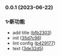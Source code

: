 

### 0.0.1 (2023-06-22)


### ✨新功能

* add title ([bfb2303](https://github.com/Frozenaha/git-test/commit/bfb23033fbb16a45161a2ba8beceeeddfad59e6a))
* init ([35d7c98](https://github.com/Frozenaha/git-test/commit/35d7c98b5cb85c1345b5882306f4d2bac23829f4))
* lint config ([b429177](https://github.com/Frozenaha/git-test/commit/b4291770e318fab67300ebc12520ab6d50c85311))
* text ([3de32d5](https://github.com/Frozenaha/git-test/commit/3de32d5e05cd12fc29a38ed4c44fc48a3f3a025c))